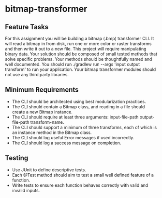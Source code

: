 # bitmap-transformer


## Feature Tasks
For this assignment you will be building a bitmap (.bmp) transformer CLI. It will read a bitmap in from disk, run one or more color or raster transforms and then write it out to a new file. This project will require manipulating binary data. Your solution should be composed of small tested methods that solve specific problems. Your methods should be thoughtfully named and well documented. You should run ./gradlew run --args 'input output transform' to run your application. Your bitmap transformer modules should not use any third party libraries.

## Minimum Requirements
* The CLI should be architected using best modularization practices.
* The CLI should contain a Bitmap class, and reading in a file should create a new Bitmap instance.
* The CLI should require at least three arguments: input-file-path output-file-path transform-name.
* The CLI should support a minimum of three transforms, each of which is an instance method in the Bitmap class.
* The CLI should log useful Error messages if used incorrectly.
* The CLI should log a success message on completion.

## Testing
* Use JUnit to define descriptive tests.
* Each @Test method should aim to test a small well defined feature of a function.
* Write tests to ensure each function behaves correctly with valid and invalid inputs.

